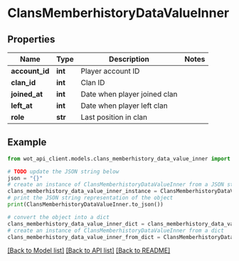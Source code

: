 # ClansMemberhistoryDataValueInner


## Properties

Name | Type | Description | Notes
------------ | ------------- | ------------- | -------------
**account_id** | **int** | Player account ID | 
**clan_id** | **int** | Clan ID | 
**joined_at** | **int** | Date when player joined clan | 
**left_at** | **int** | Date when player left clan | 
**role** | **str** | Last position in clan | 

## Example

```python
from wot_api_client.models.clans_memberhistory_data_value_inner import ClansMemberhistoryDataValueInner

# TODO update the JSON string below
json = "{}"
# create an instance of ClansMemberhistoryDataValueInner from a JSON string
clans_memberhistory_data_value_inner_instance = ClansMemberhistoryDataValueInner.from_json(json)
# print the JSON string representation of the object
print(ClansMemberhistoryDataValueInner.to_json())

# convert the object into a dict
clans_memberhistory_data_value_inner_dict = clans_memberhistory_data_value_inner_instance.to_dict()
# create an instance of ClansMemberhistoryDataValueInner from a dict
clans_memberhistory_data_value_inner_from_dict = ClansMemberhistoryDataValueInner.from_dict(clans_memberhistory_data_value_inner_dict)
```
[[Back to Model list]](../README.md#documentation-for-models) [[Back to API list]](../README.md#documentation-for-api-endpoints) [[Back to README]](../README.md)


